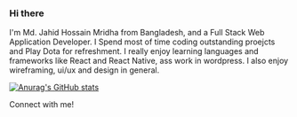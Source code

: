 ### Hi there

I'm Md. Jahid Hossain Mridha from Bangladesh, and a Full Stack Web Application Developer. I Spend most of time coding outstanding proejcts and Play Dota for refreshment. I really enjoy learning languages and frameworks like React and React Native, ass work in wordpress. I also enjoy wireframing, ui/ux and design in general. 

[![Anurag's GitHub stats](https://github-readme-stats.vercel.app/api?username=Mehdi39)](https://github.com/anuraghazra/github-readme-stats)


Connect with me!
